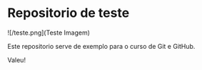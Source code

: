 # Repositorio de teste

![/teste.png](Teste Imagem)

Este repositorio serve de exemplo para o curso de Git e GitHub.

Valeu!
